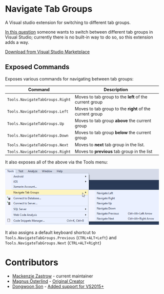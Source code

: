 

# Navigate Tab Groups
A Visual studio extension for switching to different tab groups.

[In this question](https://stackoverflow.com/questions/23381874/how-can-i-switch-to-a-different-tab-group-using-the-keyboard-in-visual-studio-20) someone wants to switch between different tab groups in Visual Studio; currently there is no built-in way to do so, so this extension adds a way.

[Download from Visual Studio Marketplace](https://marketplace.visualstudio.com/vsgallery/ffdfde72-5ca0-4296-9d65-1ef608ae4ac1)

## Exposed Commands

Exposes various commands for navigating between tab groups:

| Command                         | Description                              |
| ------------------------------- | ---------------------------------------- |
| `Tools.NavigateTabGroups.Right` | Moves to tab group to the **left** of the current group |
| `Tools.NavigateTabGroups.Left`  | Moves to tab group to the **right** of the current group |
| `Tools.NavigateTabGroups.Up`    | Moves to tab group **above** the current group |
| `Tools.NavigateTabGroups.Down`  | Moves to tab group **below** the current group |
| `Tools.NavigateTabGroups.Next`  | Moves to **next** tab group in the list. |
| `Tools.NavigateTabGroups.Right` | Moves to **previous** tab group in the list |

It also exposes all of the above via the Tools menu:

![tools-menu](docs/tools-menu.png)

It also assigns a default keyboard shortcut to `Tools.NavigateTabGroups.Previous` (`CTRL+ALT+Left`) and  `Tools.NavigateTabGroups.Next` (`CTRL+ALT+Right`)

# Contributors

- [Mackenzie Zastrow](https://github.com/zastrowm) - current maintainer
- [Magnus Österlind](https://github.com/mrdooz) - [Original Creator](https://github.com/mrdooz/TabGroupJumperVSIX)
- [Dongwoon Son](https://github.com/dplusic) - [Added support for VS2015+](https://github.com/dplusic/TabGroupJumperVSIX)